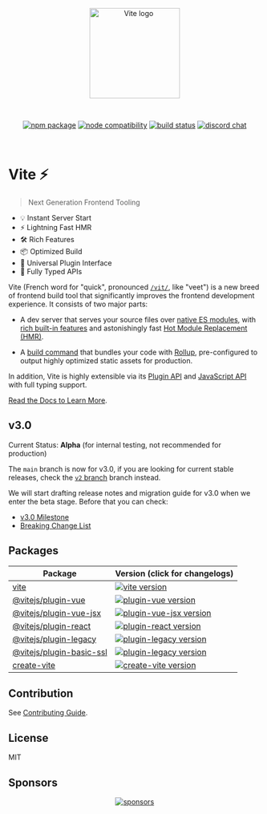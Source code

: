 <p align="center">
  <a href="https://vitejs.dev" target="_blank" rel="noopener noreferrer">
    <img width="180" src="https://vitejs.dev/logo.svg" alt="Vite logo">
  </a>
</p>
<br/>
<p align="center">
  <a href="https://npmjs.com/package/vite"><img src="https://img.shields.io/npm/v/vite.svg" alt="npm package"></a>
  <a href="https://nodejs.org/en/about/releases/"><img src="https://img.shields.io/node/v/vite.svg" alt="node compatibility"></a>
  <a href="https://github.com/vitejs/vite/actions/workflows/ci.yml"><img src="https://github.com/vitejs/vite/actions/workflows/ci.yml/badge.svg?branch=main" alt="build status"></a>
  <a href="https://chat.vitejs.dev"><img src="https://img.shields.io/badge/chat-discord-blue?style=flat&logo=discord" alt="discord chat"></a>
</p>
<br/>

# Vite ⚡

> Next Generation Frontend Tooling

- 💡 Instant Server Start
- ⚡️ Lightning Fast HMR
- 🛠️ Rich Features
- 📦 Optimized Build
- 🔩 Universal Plugin Interface
- 🔑 Fully Typed APIs

Vite (French word for "quick", pronounced [`/vit/`](https://cdn.jsdelivr.net/gh/vitejs/vite@main/docs/public/vite.mp3), like "veet") is a new breed of frontend build tool that significantly improves the frontend development experience. It consists of two major parts:

- A dev server that serves your source files over [native ES modules](https://developer.mozilla.org/en-US/docs/Web/JavaScript/Guide/Modules), with [rich built-in features](https://vitejs.dev/guide/features.html) and astonishingly fast [Hot Module Replacement (HMR)](https://vitejs.dev/guide/features.html#hot-module-replacement).

- A [build command](https://vitejs.dev/guide/build.html) that bundles your code with [Rollup](https://rollupjs.org), pre-configured to output highly optimized static assets for production.

In addition, Vite is highly extensible via its [Plugin API](https://vitejs.dev/guide/api-plugin.html) and [JavaScript API](https://vitejs.dev/guide/api-javascript.html) with full typing support.

[Read the Docs to Learn More](https://vitejs.dev).

## v3.0

Current Status: **Alpha** (for internal testing, not recommended for production)

The `main` branch is now for v3.0, if you are looking for current stable releases, check the [`v2` branch](https://github.com/vitejs/vite/tree/v2) branch instead.

We will start drafting release notes and migration guide for v3.0 when we enter the beta stage. Before that you can check:

- [v3.0 Milestone](https://github.com/vitejs/vite/milestone/5)
- [Breaking Change List](https://github.com/vitejs/vite/issues?q=label%3A%22breaking+change%22+is%3Aclosed+milestone%3A3.0)

## Packages

| Package                                                                     | Version (click for changelogs)                                                                                                                                |
| --------------------------------------------------------------------------- | :------------------------------------------------------------------------------------------------------------------------------------------------------------ |
| [vite](packages/vite)                                                       | [![vite version](https://img.shields.io/npm/v/vite.svg?label=%20)](packages/vite/CHANGELOG.md)                                                                |
| [@vitejs/plugin-vue](packages/plugin-vue)                                   | [![plugin-vue version](https://img.shields.io/npm/v/@vitejs/plugin-vue.svg?label=%20)](packages/plugin-vue/CHANGELOG.md)                                      |
| [@vitejs/plugin-vue-jsx](packages/plugin-vue-jsx)                           | [![plugin-vue-jsx version](https://img.shields.io/npm/v/@vitejs/plugin-vue-jsx.svg?label=%20)](packages/plugin-vue-jsx/CHANGELOG.md)                          |
| [@vitejs/plugin-react](packages/plugin-react)                               | [![plugin-react version](https://img.shields.io/npm/v/@vitejs/plugin-react.svg?label=%20)](packages/plugin-react/CHANGELOG.md)                                |
| [@vitejs/plugin-legacy](packages/plugin-legacy)                             | [![plugin-legacy version](https://img.shields.io/npm/v/@vitejs/plugin-legacy.svg?label=%20)](packages/plugin-legacy/CHANGELOG.md)                             |
| [@vitejs/plugin-basic-ssl](https://github.com/vitejs/vite-plugin-basic-ssl) | [![plugin-legacy version](https://img.shields.io/npm/v/@vitejs/plugin-basic-ssl.svg?label=%20)](https://github.com/vitejs/vite-plugin-basic-ssl/CHANGELOG.md) |
| [create-vite](packages/create-vite)                                         | [![create-vite version](https://img.shields.io/npm/v/create-vite.svg?label=%20)](packages/create-vite/CHANGELOG.md)                                           |

## Contribution

See [Contributing Guide](https://github.com/vitejs/vite/blob/main/CONTRIBUTING.md).

## License

MIT

## Sponsors

<p align="center">
  <a target="_blank" href="https://github.com/sponsors/yyx990803">
    <img alt="sponsors" src="https://sponsors.vuejs.org/vite.svg">
  </a>
</p>
